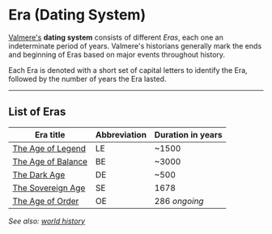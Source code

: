 # Era (Dating System)

[Valmere's](valmere.md) **dating system** consists of different *Eras*, each one an indeterminate period of years. Valmere's historians generally mark the ends and beginning of Eras based on major events throughout history.

Each Era is denoted with a short set of capital letters to identify the Era, followed by the number of years the Era lasted. 

---

## List of Eras

| Era title | Abbreviation | Duration in years |
|-----------|--------------|--------|
| [The Age of Legend](age_of_legend.md) | LE | ~1500 |
| [The Age of Balance](age_of_balance.md) | BE |  ~3000 |
| [The Dark Age](dark_age.md) | DE | ~500 |
| [The Sovereign Age](sovereign_age.md) | SE | 1678 |
| [The Age of Order](age_of_order.md) | OE | 286 *ongoing* |

*See also: [world history](world_history.md)*

